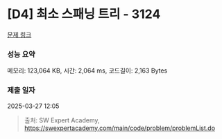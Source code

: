 # [D4] 최소 스패닝 트리 - 3124 

[문제 링크](https://swexpertacademy.com/main/code/problem/problemDetail.do?contestProbId=AV_mSnmKUckDFAWb) 

### 성능 요약

메모리: 123,064 KB, 시간: 2,064 ms, 코드길이: 2,163 Bytes

### 제출 일자

2025-03-27 12:05



> 출처: SW Expert Academy, https://swexpertacademy.com/main/code/problem/problemList.do